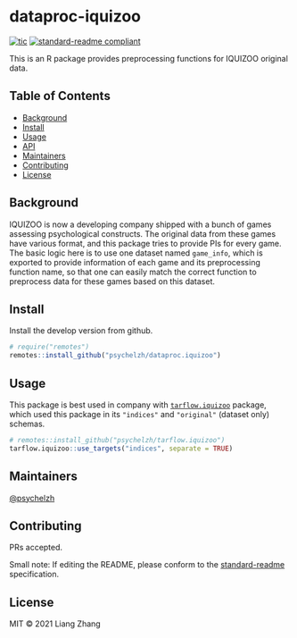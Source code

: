 # dataproc-iquizoo

[![tic](https://github.com/psychelzh/dataproc.iquizoo/workflows/tic/badge.svg?branch=master)](https://github.com/psychelzh/dataproc.iquizoo/actions)
[![standard-readme compliant](https://img.shields.io/badge/standard--readme-OK-green.svg?style=flat-square)](https://github.com/RichardLitt/standard-readme)

This is an R package provides preprocessing functions for IQUIZOO original data.

## Table of Contents

- [Background](#background)
- [Install](#install)
- [Usage](#usage)
- [API](#api)
- [Maintainers](#maintainers)
- [Contributing](#contributing)
- [License](#license)

## Background

IQUIZOO is now a developing company shipped with a bunch of games assessing psychological constructs. The original data from these games have various format, and this package tries to provide PIs for every game. The basic logic here is to use one dataset named `game_info`, which is exported to provide information of each game and its preprocessing function name, so that one can easily match the correct function to preprocess data for these games based on this dataset.

## Install

Install the develop version from github.

```r
# require("remotes")
remotes::install_github("psychelzh/dataproc.iquizoo")
```

## Usage

This package is best used in company with [`tarflow.iquizoo`](https://github.com/psychelzh/tarflow.iquizoo) package, which used this package in its `"indices"` and `"original"` (dataset only) schemas.

```r
# remotes::install_github("psychelzh/tarflow.iquizoo")
tarflow.iquizoo::use_targets("indices", separate = TRUE)
```

## Maintainers

[@psychelzh](https://github.com/psychelzh)

## Contributing

PRs accepted.

Small note: If editing the README, please conform to the [standard-readme](https://github.com/RichardLitt/standard-readme) specification.

## License

MIT © 2021 Liang Zhang

